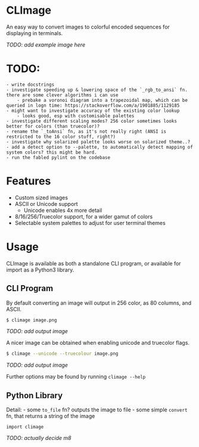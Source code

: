 # CLImage

An easy way to convert images to colorful encoded sequences for displaying in terminals.

*TODO: add example image here*

# TODO:
    - write docstrings
    - investigate speeding up & lowering space of the `_rgb_to_ansi` fn. there are some clever algorithms i can use
        - prebake a voronoi diagram into a trapezoidal map, which can be queried in logn time: https://stackoverflow.com/a/1901885/1129185
    - might want to investigate accuracy of the existing color lookup
        - looks good, esp with customisable palettes
    - investigate different scaling modes? 256 color sometimes looks better for colors (than truecolor)?
    - rename the `_toAnsi` fn, as it's not really right (ANSI is restricted to the 16 color stuff, right?)
    - investigate why solarized palette looks worse on solarized theme..?
    - add a detect option to --palette, to automatically detect mapping of system colors? this might be hard.
    - run the fabled pylint on the codebase

# Features
 - Custom sized images
 - ASCII or Unicode support
    - Unicode enables 4x more detail
 - 8/16/256/Truecolor support, for a wider gamut of colors
 - Selectable system palettes to adjust for user terminal themes

# Usage

CLImage is available as both a standalone CLI program, or available for import as a Python3 library.

## CLI Program

By default converting an image will output in 256 color, as 80 columns, and ASCII.
```bash
$ climage image.png
```
*TODO: add output image*

A nicer image can be obtained when enabling unicode and truecolor flags.
```bash
$ climage --unicode --truecolour image.png
```
*TODO: add output image*

Further options may be found by running `climage --help`

## Python Library

Detail:
    - some `to_file` fn? outputs the image to file
    - some simple `convert` fn, that returns a string of the image

```python3
import climage
```
*TODO: actually decide m8*


